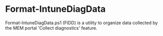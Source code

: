 # Format-IntuneDiagData
 Format-IntuneDiagData.ps1 (FIDD) is a utility to organize data collected by the MEM portal 'Collect diagnostics' feature.
